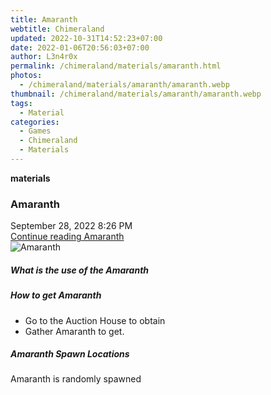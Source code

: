 ```yaml
---
title: Amaranth
webtitle: Chimeraland
updated: 2022-10-31T14:52:23+07:00
date: 2022-01-06T20:56:03+07:00
author: L3n4r0x
permalink: /chimeraland/materials/amaranth.html
photos:
  - /chimeraland/materials/amaranth/amaranth.webp
thumbnail: /chimeraland/materials/amaranth/amaranth.webp
tags:
  - Material
categories:
  - Games
  - Chimeraland
  - Materials
---
```


<section id="bootstrap-wrapper"><link rel="stylesheet" href="https://cdn.statically.io/gh/dimaslanjaka/Web-Manajemen/40ac3225/css/bootstrap-4.5-wrapper.css"/><div class="row g-0 border rounded overflow-hidden flex-md-row mb-4 shadow-sm position-relative"><div class="col p-4 d-flex flex-column position-static"><strong class="d-inline-block mb-2 text-success">materials</strong><h3 class="mb-0">Amaranth</h3><div class="mb-1 text-muted">September 28, 2022 8:26 PM</div><a href="#" class="stretched-link d-none">Continue reading Amaranth</a></div><div class="col-auto d-none d-lg-block"><img src="/chimeraland/materials/amaranth/amaranth.webp" alt="Amaranth"/></div></div><div class="row"><div class="col-lg-6 col-12 mb-2"><div class="card"><div class="card-body"><h5 class="card-title">What is the use of the Amaranth</h5><div class="card-text"><ul></ul></div></div></div></div><div class="col-lg-6 col-12 mb-2"><div class="card"><div class="card-body"><h5 class="card-title">How to get Amaranth</h5><div class="card-text"><ul><li>Go to the Auction House to obtain</li><li>Gather Amaranth to get.</li></ul></div></div></div></div><div class="col-12 mb-2"><h5>Amaranth Spawn Locations</h5><p>Amaranth is randomly spawned</p></div></div></section>